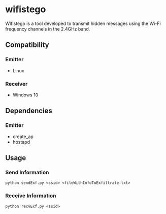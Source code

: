 # wifistego
Wifistego is a tool developed to transmit hidden messages using the Wi-Fi frequency channels in the 2.4GHz band.

## Compatibility

### Emitter
* Linux
### Receiver
* Windows 10
## Dependencies

### Emitter

* create_ap
* hostapd

## Usage

### Send Information
```
python sendExf.py <ssid> <fileWithInfoToExfiltrate.txt>
```
### Receive Information
```
python recvExf.py <ssid>
```
